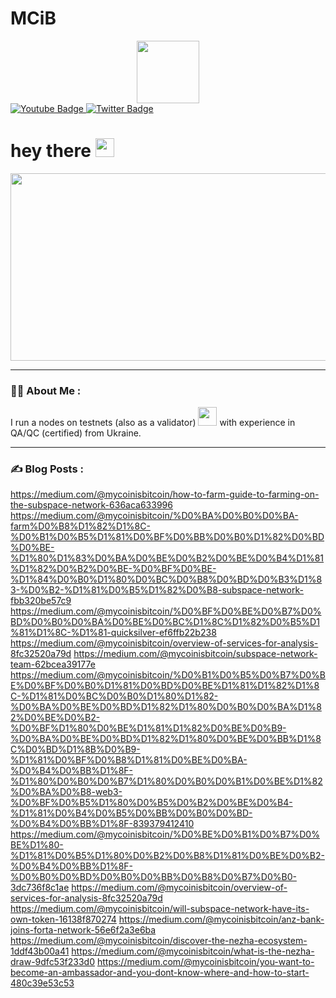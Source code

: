# MCiB

<div id="header" align="center">
  <img src="https://media.giphy.com/media/M9gbBd9nbDrOTu1Mqx/giphy.gif" width="100"/>
</div>

<div id="badges">
  </a>
  <a href="https://www.youtube.com/channel/UC1nBGsIHwZ2abc3zOKyKyOA/featured">
    <img src="https://img.shields.io/badge/YouTube-red?style=for-the-badge&logo=youtube&logoColor=white" alt="Youtube Badge"/>
  </a>
  <a href="https://twitter.com/KirillKilin">
    <img src="https://img.shields.io/badge/Twitter-blue?style=for-the-badge&logo=twitter&logoColor=white" alt="Twitter Badge"/>
  </a>
</div>


<img src="https://komarev.com/ghpvc/?username=KyryloKilin&style=flat-square&color=blue" alt=""/>

<h1>
  hey there
  <img src="https://media.giphy.com/media/hvRJCLFzcasrR4ia7z/giphy.gif" width="30px"/>
</h1>

<div align="center">
  <img src="https://media.giphy.com/media/dWesBcTLavkZuG35MI/giphy.gif" width="600" height="300"/>
</div>

---
### :man_technologist: About Me :
I run a nodes on testnets (also as a validator) <img src="https://media.giphy.com/media/WUlplcMpOCEmTGBtBW/giphy.gif" width="30"> with experience in QA/QC (certified) from Ukraine.

---

### :writing_hand: Blog Posts :
https://medium.com/@mycoinisbitcoin/how-to-farm-guide-to-farming-on-the-subspace-network-636aca633996
https://medium.com/@mycoinisbitcoin/%D0%BA%D0%B0%D0%BA-farm%D0%B8%D1%82%D1%8C-%D0%B1%D0%B5%D1%81%D0%BF%D0%BB%D0%B0%D1%82%D0%BD%D0%BE-%D1%80%D1%83%D0%BA%D0%BE%D0%B2%D0%BE%D0%B4%D1%81%D1%82%D0%B2%D0%BE-%D0%BF%D0%BE-%D1%84%D0%B0%D1%80%D0%BC%D0%B8%D0%BD%D0%B3%D1%83-%D0%B2-%D1%81%D0%B5%D1%82%D0%B8-subspace-network-fbb320be57c9
https://medium.com/@mycoinisbitcoin/%D0%BF%D0%BE%D0%B7%D0%BD%D0%B0%D0%BA%D0%BE%D0%BC%D1%8C%D1%82%D0%B5%D1%81%D1%8C-%D1%81-quicksilver-ef6ffb22b238
https://medium.com/@mycoinisbitcoin/overview-of-services-for-analysis-8fc32520a79d
https://medium.com/@mycoinisbitcoin/subspace-network-team-62bcea39177e
https://medium.com/@mycoinisbitcoin/%D0%B1%D0%B5%D0%B7%D0%BE%D0%BF%D0%B0%D1%81%D0%BD%D0%BE%D1%81%D1%82%D1%8C-%D1%81%D0%BC%D0%B0%D1%80%D1%82-%D0%BA%D0%BE%D0%BD%D1%82%D1%80%D0%B0%D0%BA%D1%82%D0%BE%D0%B2-%D0%BF%D1%80%D0%BE%D1%81%D1%82%D0%BE%D0%B9-%D0%BA%D0%BE%D0%BD%D1%82%D1%80%D0%BE%D0%BB%D1%8C%D0%BD%D1%8B%D0%B9-%D1%81%D0%BF%D0%B8%D1%81%D0%BE%D0%BA-%D0%B4%D0%BB%D1%8F-%D1%80%D0%B0%D0%B7%D1%80%D0%B0%D0%B1%D0%BE%D1%82%D0%BA%D0%B8-web3-%D0%BF%D0%B5%D1%80%D0%B5%D0%B2%D0%BE%D0%B4-%D1%81%D0%B4%D0%B5%D0%BB%D0%B0%D0%BD-%D0%B4%D0%BB%D1%8F-839379412410
https://medium.com/@mycoinisbitcoin/%D0%BE%D0%B1%D0%B7%D0%BE%D1%80-%D1%81%D0%B5%D1%80%D0%B2%D0%B8%D1%81%D0%BE%D0%B2-%D0%B4%D0%BB%D1%8F-%D0%B0%D0%BD%D0%B0%D0%BB%D0%B8%D0%B7%D0%B0-3dc736f8c1ae
https://medium.com/@mycoinisbitcoin/overview-of-services-for-analysis-8fc32520a79d
https://medium.com/@mycoinisbitcoin/will-subspace-network-have-its-own-token-16138f870274
https://medium.com/@mycoinisbitcoin/anz-bank-joins-forta-network-56e6f2a3e6ba
https://medium.com/@mycoinisbitcoin/discover-the-nezha-ecosystem-1ddf43b00a41
https://medium.com/@mycoinisbitcoin/what-is-the-nezha-draw-9dfc53f233d0
https://medium.com/@mycoinisbitcoin/you-want-to-become-an-ambassador-and-you-dont-know-where-and-how-to-start-480c39e53c53









